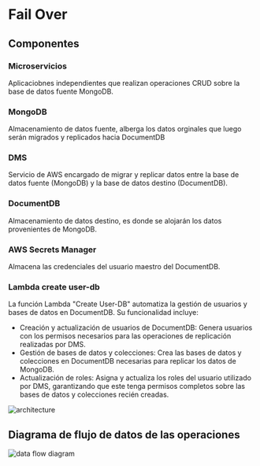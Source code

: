 # Fail Over
## Componentes

### Microservicios
Aplicaciobnes independientes que realizan operaciones CRUD sobre la base de datos fuente MongoDB.

### MongoDB
Almacenamiento de datos fuente, alberga los datos orginales que luego serán migrados y replicados hacia DocumentDB

### DMS
Servicio de AWS encargado de migrar y replicar datos entre la base de datos fuente (MongoDB) y la base de datos destino (DocumentDB).

### DocumentDB
Almacenamiento de datos destino, es donde se alojarán los datos provenientes de MongoDB.

### AWS Secrets Manager
Almacena las credenciales del usuario maestro del DocumentDB.

### Lambda create user-db
La función Lambda "Create User-DB" automatiza la gestión de usuarios y bases de datos en DocumentDB. Su funcionalidad incluye:

- Creación y actualización de usuarios de DocumentDB: Genera usuarios con los permisos necesarios para las operaciones de replicación realizadas por DMS.
- Gestión de bases de datos y colecciones: Crea las bases de datos y colecciones en DocumentDB necesarias para replicar los datos de MongoDB.
- Actualización de roles: Asigna y actualiza los roles del usuario utilizado por DMS, garantizando que este tenga permisos completos sobre las bases de datos y colecciones recién creadas.

![architecture](archi.png)

## Diagrama de flujo de datos de las operaciones

![data flow diagram](./data-flow.diagram.png)


